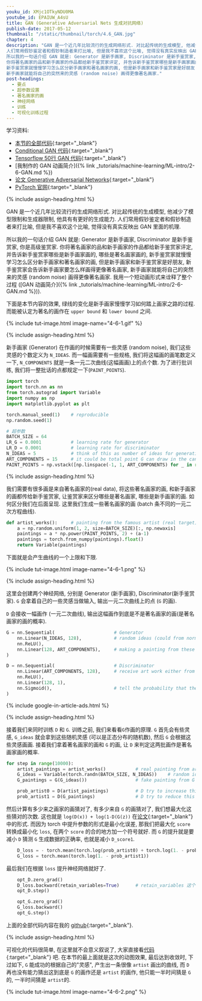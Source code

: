 ```yaml
---
youku_id: XMjc1OTkyNDU0MA
youtube_id: EPAIUW_A4sU
title: GAN (Generative Adversarial Nets 生成对抗网络)
publish-date: 2017-05-12
thumbnail: "/static/thumbnail/torch/4.6_GAN.jpg"
chapter: 4
description: "GAN 是一个近几年比较流行的生成网络形式. 对比起传统的生成模型, 他减少了模型限制和生成器限制, 他具有有更好的生成能力.
人们常用假钞鉴定者和假钞制造者来打比喻, 但是我不喜欢这个比喻, 觉得没有真实反映出 GAN 里面的机理.
所以我的一句话介绍 GAN 就是: Generator 是新手画家, Discriminator 是新手鉴赏家, 你是高级鉴赏家.
你将著名画家的品和新手画家的作品都给新手鉴赏家评定, 并告诉新手鉴赏家哪些是新手画家画的, 哪些是著名画家画的,
新手鉴赏家就慢慢学习怎么区分新手画家和著名画家的画, 但是新手画家和新手鉴赏家是好朋友, 新手鉴赏家会告诉新手画家要怎么样画得更像著名画家,
新手画家就能将自己的突然来的灵感 (random noise) 画得更像著名画家."
post-headings:
  - 要点
  - 超参数设置
  - 著名画家的画
  - 神经网络
  - 训练
  - 可视化训练过程
---
```



学习资料:
  * [本节的全部代码](https://github.com/MorvanZhou/PyTorch-Tutorial/blob/master/tutorial-contents/406_GAN.py){:target="_blank"}
  * [Conditional GAN 代码](https://github.com/MorvanZhou/PyTorch-Tutorial/blob/master/tutorial-contents/406_conditional_GAN.py){:target="_blank"}
  * [Tensorflow 50行 GAN 代码](https://github.com/MorvanZhou/Tensorflow-Tutorial/blob/master/tutorial-contents/406_GAN.py){:target="_blank"}
  * [我制作的 GAN 动画简介]({% link _tutorials/machine-learning/ML-intro/2-6-GAN.md %})
  * [论文 Generative Adversarial Networks](https://arxiv.org/abs/1406.2661){:target="_blank"}
  * [PyTorch 官网](http://pytorch.org/){:target="_blank"}

{% include assign-heading.html %}

GAN 是一个近几年比较流行的生成网络形式. 对比起传统的生成模型, 他减少了模型限制和生成器限制, 他具有有更好的生成能力.
人们常用假钞鉴定者和假钞制造者来打比喻, 但是我不喜欢这个比喻, 觉得没有真实反映出 GAN 里面的机理.

所以我的一句话介绍 GAN 就是: Generator 是新手画家, Discriminator 是新手鉴赏家, 你是高级鉴赏家.
你将著名画家的品和新手画家的作品都给新手鉴赏家评定, 并告诉新手鉴赏家哪些是新手画家画的, 哪些是著名画家画的,
新手鉴赏家就慢慢学习怎么区分新手画家和著名画家的画, 但是新手画家和新手鉴赏家是好朋友, 新手鉴赏家会告诉新手画家要怎么样画得更像著名画家,
新手画家就能将自己的突然来的灵感 (random noise) 画得更像著名画家. 我用一个短动画形式来诠释了整个过程 ([GAN 动画简介]({% link _tutorials/machine-learning/ML-intro/2-6-GAN.md %})).

下面是本节内容的效果, 绿线的变化是新手画家慢慢学习如何踏上画家之路的过程. 而能被认定为著名的画作在 `upper bound` 和 `lower bound` 之间.

{% include tut-image.html image-name="4-6-1.gif" %}






{% include assign-heading.html %}

新手画家 (Generator) 在作画的时候需要有一些灵感 (random noise), 我们这些灵感的个数定义为 `N_IDEAS`.
而一幅画需要有一些规格, 我们将这幅画的画笔数定义一下, `N_COMPONENTS` 就是一条一元二次曲线(这幅画画)上的点个数.
为了进行批训练, 我们将一整批话的点都规定一下(`PAINT_POINTS`).

```python
import torch
import torch.nn as nn
from torch.autograd import Variable
import numpy as np
import matplotlib.pyplot as plt

torch.manual_seed(1)    # reproducible
np.random.seed(1)

# 超参数
BATCH_SIZE = 64
LR_G = 0.0001           # learning rate for generator
LR_D = 0.0001           # learning rate for discriminator
N_IDEAS = 5             # think of this as number of ideas for generating an art work (Generator)
ART_COMPONENTS = 15     # it could be total point G can draw in the canvas
PAINT_POINTS = np.vstack([np.linspace(-1, 1, ART_COMPONENTS) for _ in range(BATCH_SIZE)])
```

{% include assign-heading.html %}

我们需要有很多画是来自著名画家的(real data), 将这些著名画家的画, 和新手画家的画都传给新手鉴赏家,
让鉴赏家来区分哪些是著名画家, 哪些是新手画家的画. 如何区分我们在后面呈现.
这里我们生成一些著名画家的画 (batch 条不同的一元二次方程曲线).

```python
def artist_works():     # painting from the famous artist (real target)
    a = np.random.uniform(1, 2, size=BATCH_SIZE)[:, np.newaxis]
    paintings = a * np.power(PAINT_POINTS, 2) + (a-1)
    paintings = torch.from_numpy(paintings).float()
    return Variable(paintings)
```

下面就是会产生曲线的一个上限和下限.

{% include tut-image.html image-name="4-6-1.png" %}


{% include assign-heading.html %}

这里会创建两个神经网络, 分别是 Generator (新手画家), Discriminator(新手鉴赏家).
`G` 会拿着自己的一些灵感当做输入, 输出一元二次曲线上的点 (`G` 的画).

`D` 会接收一幅画作 (一元二次曲线), 输出这幅画作到底是不是著名画家的画(是著名画家的画的概率).

```python
G = nn.Sequential(                      # Generator
    nn.Linear(N_IDEAS, 128),            # random ideas (could from normal distribution)
    nn.ReLU(),
    nn.Linear(128, ART_COMPONENTS),     # making a painting from these random ideas
)

D = nn.Sequential(                      # Discriminator
    nn.Linear(ART_COMPONENTS, 128),     # receive art work either from the famous artist or a newbie like G
    nn.ReLU(),
    nn.Linear(128, 1),
    nn.Sigmoid(),                       # tell the probability that the art work is made by artist
)
```

{% include google-in-article-ads.html %}


{% include assign-heading.html %}

接着我们来同时训练 `D` 和 `G`. 训练之前, 我们来看看`G`作画的原理.
`G` 首先会有些灵感, `G_ideas` 就会拿到这些随机灵感 (可以是正态分布的随机数), 然后 `G` 会根据这些灵感画画.
接着我们拿着著名画家的画和 `G` 的画, 让 `D` 来判定这两批画作是著名画家画的概率.

```python
for step in range(10000):
    artist_paintings = artist_works()           # real painting from artist
    G_ideas = Variable(torch.randn(BATCH_SIZE, N_IDEAS))    # random ideas
    G_paintings = G(G_ideas())                  # fake painting from G (random ideas)

    prob_artist0 = D(artist_paintings)          # D try to increase this prob
    prob_artist1 = D(G_paintings)               # D try to reduce this prob
```

然后计算有多少来之画家的画猜对了, 有多少来自 `G` 的画猜对了, 我们想最大化这些猜对的次数.
这也就是 `log(D(x)) + log(1-D(G(z))` 在[论文](https://arxiv.org/abs/1406.2661){:target="_blank"}中的形式.
而因为 torch 中提升参数的形式是最小化误差, 那我们把最大化 `score` 转换成最小化 `loss`, 在两个 `score` 的合的地方加一个符号就好.
而 `G` 的提升就是要减小 `D` 猜测 `G` 生成数据的正确率, 也就是减小 `D_score1`.

```python
    D_loss = - torch.mean(torch.log(prob_artist0) + torch.log(1. - prob_artist1))
    G_loss = torch.mean(torch.log(1. - prob_artist1))
```

最后我们在根据 `loss` 提升神经网络就好了.

```python
    opt_D.zero_grad()
    D_loss.backward(retain_variables=True)      # retain_variables 这个参数是为了再次使用计算图纸
    opt_D.step()

    opt_G.zero_grad()
    G_loss.backward()
    opt_G.step()
```

上面的全部代码内容在我的 [github](https://github.com/MorvanZhou/PyTorch-Tutorial/blob/master/tutorial-contents/406_GAN.py){:target="_blank"}.


{% include assign-heading.html %}

可视化的代码很简单, 在这里就不会意义叙说了, 大家直接看[代码](https://github.com/MorvanZhou/PyTorch-Tutorial/blob/master/tutorial-contents/406_GAN.py){:target="_blank"} 吧.
在本节的最上面就是这次的动图效果, 最后达到收敛时, 下过如下,
`G` 能成功的根据自己的"灵感", 产生出一条很像 `artist` 画出的曲线, 而 `D` 再也没有能力猜出这到底是 `G` 的画作还是 `artist` 的画作, 他只能一半时间猜是 `G` 的,
一半时间猜是 `artist`的.

{% include tut-image.html image-name="4-6-2.png" %}
